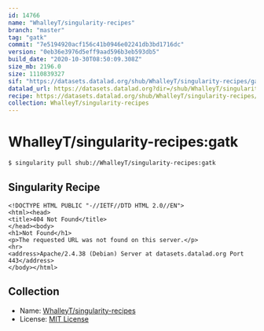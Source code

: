 ```yaml
---
id: 14766
name: "WhalleyT/singularity-recipes"
branch: "master"
tag: "gatk"
commit: "7e5194920acf156c41b0946e02241db3bd1716dc"
version: "0eb36e3976d5eff9aad596b3eb593db5"
build_date: "2020-10-30T08:50:09.308Z"
size_mb: 2196.0
size: 1110839327
sif: "https://datasets.datalad.org/shub/WhalleyT/singularity-recipes/gatk/2020-10-30-7e519492-0eb36e39/0eb36e3976d5eff9aad596b3eb593db5.sif"
datalad_url: https://datasets.datalad.org?dir=/shub/WhalleyT/singularity-recipes/gatk/2020-10-30-7e519492-0eb36e39/
recipe: https://datasets.datalad.org/shub/WhalleyT/singularity-recipes/gatk/2020-10-30-7e519492-0eb36e39/Singularity
collection: WhalleyT/singularity-recipes
---
```


# WhalleyT/singularity-recipes:gatk

```bash
$ singularity pull shub://WhalleyT/singularity-recipes:gatk
```

## Singularity Recipe

```singularity
<!DOCTYPE HTML PUBLIC "-//IETF//DTD HTML 2.0//EN">
<html><head>
<title>404 Not Found</title>
</head><body>
<h1>Not Found</h1>
<p>The requested URL was not found on this server.</p>
<hr>
<address>Apache/2.4.38 (Debian) Server at datasets.datalad.org Port 443</address>
</body></html>
```

## Collection

 - Name: [WhalleyT/singularity-recipes](https://github.com/WhalleyT/singularity-recipes)
 - License: [MIT License](https://api.github.com/licenses/mit)

